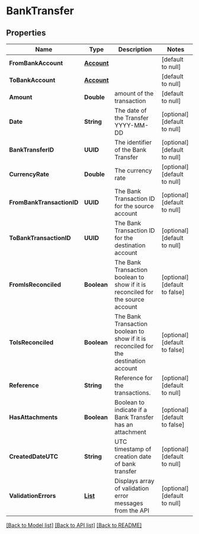 # BankTransfer
## Properties

| Name | Type | Description | Notes |
|------------ | ------------- | ------------- | -------------|
| **FromBankAccount** | [**Account**](Account.md) |  | [default to null] |
| **ToBankAccount** | [**Account**](Account.md) |  | [default to null] |
| **Amount** | **Double** | amount of the transaction | [default to null] |
| **Date** | **String** | The date of the Transfer YYYY-MM-DD | [optional] [default to null] |
| **BankTransferID** | **UUID** | The identifier of the Bank Transfer | [optional] [default to null] |
| **CurrencyRate** | **Double** | The currency rate | [optional] [default to null] |
| **FromBankTransactionID** | **UUID** | The Bank Transaction ID for the source account | [optional] [default to null] |
| **ToBankTransactionID** | **UUID** | The Bank Transaction ID for the destination account | [optional] [default to null] |
| **FromIsReconciled** | **Boolean** | The Bank Transaction boolean to show if it is reconciled for the source account | [optional] [default to false] |
| **ToIsReconciled** | **Boolean** | The Bank Transaction boolean to show if it is reconciled for the destination account | [optional] [default to false] |
| **Reference** | **String** | Reference for the transactions. | [optional] [default to null] |
| **HasAttachments** | **Boolean** | Boolean to indicate if a Bank Transfer has an attachment | [optional] [default to false] |
| **CreatedDateUTC** | **String** | UTC timestamp of creation date of bank transfer | [optional] [default to null] |
| **ValidationErrors** | [**List**](ValidationError.md) | Displays array of validation error messages from the API | [optional] [default to null] |

[[Back to Model list]](../README.md#documentation-for-models) [[Back to API list]](../README.md#documentation-for-api-endpoints) [[Back to README]](../README.md)

